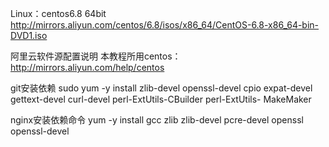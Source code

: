 Linux：centos6.8 64bit 
http://mirrors.aliyun.com/centos/6.8/isos/x86_64/CentOS-6.8-x86_64-bin-DVD1.iso 

阿里云软件源配置说明 
本教程所用centos：http://mirrors.aliyun.com/help/centos 

git安装依赖 
sudo yum -y install zlib-devel openssl-devel cpio expat-devel gettext-devel curl-devel perl-ExtUtils-CBuilder perl-ExtUtils- MakeMaker 

nginx安装依赖命令 
yum -y install gcc zlib zlib-devel pcre-devel openssl openssl-devel 


